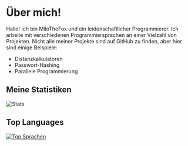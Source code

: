 # Über mich!

Hallo! Ich bin MiloTheFox und ein leidenschaftlicher Programmierer. Ich arbeite mit verschiedenen Programmiersprachen an einer Vielzahl von Projekten. Nicht alle meiner Projekte sind auf GitHub zu finden, aber hier sind einige Beispiele:

- Distanzkalkulatoren
- Passwort-Hashing
- Parallele Programmierung

## Meine Statistiken
![Stats](https://github-readme-stats.vercel.app/api?username=MiloTheFox&count_private=false&show_icons=true&theme=radical)

## Top Languages  
[![Top Sprachen](https://github-readme-stats.vercel.app/api/top-langs/?username=MiloTheFox)](https://github.com/MiloTheFox/github-readme-stats)
